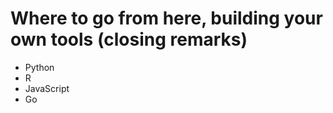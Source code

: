 
# Where to go from here, building your own tools (closing remarks)

+ Python
+ R
+ JavaScript
+ Go
